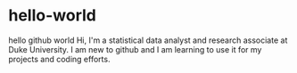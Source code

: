 # hello-world
hello github world
Hi, I'm a statistical data analyst and research associate at Duke University. I am new to github and I am learning to use it for my projects and coding efforts. 
